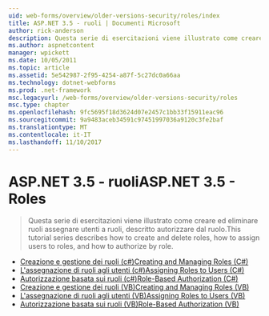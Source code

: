 ```yaml
---
uid: web-forms/overview/older-versions-security/roles/index
title: ASP.NET 3.5 - ruoli | Documenti Microsoft
author: rick-anderson
description: Questa serie di esercitazioni viene illustrato come creare ed eliminare ruoli assegnare utenti a ruoli, descritto autorizzare dal ruolo.
ms.author: aspnetcontent
manager: wpickett
ms.date: 10/05/2011
ms.topic: article
ms.assetid: 5e542987-2f95-4254-a87f-5c27dc0a66aa
ms.technology: dotnet-webforms
ms.prod: .net-framework
msc.legacyurl: /web-forms/overview/older-versions-security/roles
msc.type: chapter
ms.openlocfilehash: 9fc5695f18d3624d07e2457c1bb33f15911eac96
ms.sourcegitcommit: 9a9483aceb34591c97451997036a9120c3fe2baf
ms.translationtype: MT
ms.contentlocale: it-IT
ms.lasthandoff: 11/10/2017
---
```

<a name="aspnet-35---roles"></a><span data-ttu-id="6a861-103">ASP.NET 3.5 - ruoli</span><span class="sxs-lookup"><span data-stu-id="6a861-103">ASP.NET 3.5 - Roles</span></span>
====================
> <span data-ttu-id="6a861-104">Questa serie di esercitazioni viene illustrato come creare ed eliminare ruoli assegnare utenti a ruoli, descritto autorizzare dal ruolo.</span><span class="sxs-lookup"><span data-stu-id="6a861-104">This tutorial series describes how to create and delete roles, how to assign users to roles, and how to authorize by role.</span></span>


- [<span data-ttu-id="6a861-105">Creazione e gestione dei ruoli (c#)</span><span class="sxs-lookup"><span data-stu-id="6a861-105">Creating and Managing Roles (C#)</span></span>](creating-and-managing-roles-cs.md)
- [<span data-ttu-id="6a861-106">L'assegnazione di ruoli agli utenti (c#)</span><span class="sxs-lookup"><span data-stu-id="6a861-106">Assigning Roles to Users (C#)</span></span>](assigning-roles-to-users-cs.md)
- [<span data-ttu-id="6a861-107">Autorizzazione basata sui ruoli (c#)</span><span class="sxs-lookup"><span data-stu-id="6a861-107">Role-Based Authorization (C#)</span></span>](role-based-authorization-cs.md)
- [<span data-ttu-id="6a861-108">Creazione e gestione dei ruoli (VB)</span><span class="sxs-lookup"><span data-stu-id="6a861-108">Creating and Managing Roles (VB)</span></span>](creating-and-managing-roles-vb.md)
- [<span data-ttu-id="6a861-109">L'assegnazione di ruoli agli utenti (VB)</span><span class="sxs-lookup"><span data-stu-id="6a861-109">Assigning Roles to Users (VB)</span></span>](assigning-roles-to-users-vb.md)
- [<span data-ttu-id="6a861-110">Autorizzazione basata sui ruoli (VB)</span><span class="sxs-lookup"><span data-stu-id="6a861-110">Role-Based Authorization (VB)</span></span>](role-based-authorization-vb.md)
